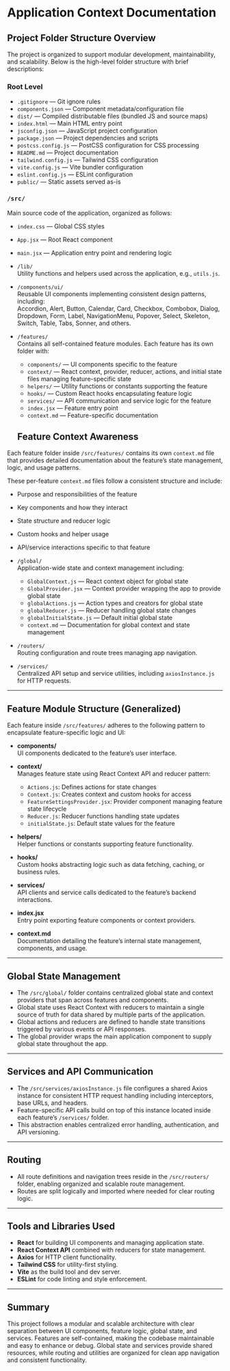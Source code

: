 # Application Context Documentation

## Project Folder Structure Overview

The project is organized to support modular development, maintainability, and scalability. Below is the high-level folder structure with brief descriptions:

### Root Level
- `.gitignore` — Git ignore rules  
- `components.json` — Component metadata/configuration file  
- `dist/` — Compiled distributable files (bundled JS and source maps)  
- `index.html` — Main HTML entry point  
- `jsconfig.json` — JavaScript project configuration  
- `package.json` — Project dependencies and scripts  
- `postcss.config.js` — PostCSS configuration for CSS processing  
- `README.md` — Project documentation  
- `tailwind.config.js` — Tailwind CSS configuration  
- `vite.config.js` — Vite bundler configuration  
- `eslint.config.js` — ESLint configuration  
- `public/` — Static assets served as-is  

### `/src/`
Main source code of the application, organized as follows:

- `index.css` — Global CSS styles  
- `App.jsx` — Root React component  
- `main.jsx` — Application entry point and rendering logic  

- `/lib/`  
  Utility functions and helpers used across the application, e.g., `utils.js`.

- `/components/ui/`  
  Reusable UI components implementing consistent design patterns, including:  
  Accordion, Alert, Button, Calendar, Card, Checkbox, Combobox, Dialog, Dropdown, Form, Label, NavigationMenu, Popover, Select, Skeleton, Switch, Table, Tabs, Sonner, and others.

- `/features/`  
  Contains all self-contained feature modules. Each feature has its own folder with:  
  - `components/` — UI components specific to the feature  
  - `context/` — React context, provider, reducer, actions, and initial state files managing feature-specific state  
  - `helpers/` — Utility functions or constants supporting the feature  
  - `hooks/` — Custom React hooks encapsulating feature logic  
  - `services/` — API communication and service logic for the feature  
  - `index.jsx` — Feature entry point  
  - `context.md` — Feature-specific documentation

  ## Feature Context Awareness

Each feature folder inside `/src/features/` contains its own `context.md` file that provides detailed documentation about the feature’s state management, logic, and usage patterns.

These per-feature `context.md` files follow a consistent structure and include:
- Purpose and responsibilities of the feature
- Key components and how they interact
- State structure and reducer logic
- Custom hooks and helper usage
- API/service interactions specific to that feature

- `/global/`  
  Application-wide state and context management including:  
  - `GlobalContext.js` — React context object for global state  
  - `GlobalProvider.jsx` — Context provider wrapping the app to provide global state  
  - `globalActions.js` — Action types and creators for global state  
  - `globalReducer.js` — Reducer handling global state changes  
  - `globalInitialState.js` — Default initial global state  
  - `context.md` — Documentation for global context and state management

- `/routers/`  
  Routing configuration and route trees managing app navigation.

- `/services/`  
  Centralized API setup and service utilities, including `axiosInstance.js` for HTTP requests.

---

## Feature Module Structure (Generalized)

Each feature inside `/src/features/` adheres to the following pattern to encapsulate feature-specific logic and UI:

- **components/**  
  UI components dedicated to the feature’s user interface.

- **context/**  
  Manages feature state using React Context API and reducer pattern:  
  - `Actions.js`: Defines actions for state changes  
  - `Context.js`: Creates context and custom hooks for access  
  - `FeatureSettingsProvider.jsx`: Provider component managing feature state lifecycle  
  - `Reducer.js`: Reducer functions handling state updates  
  - `initialState.js`: Default state values for the feature

- **helpers/**  
  Helper functions or constants supporting feature functionality.

- **hooks/**  
  Custom hooks abstracting logic such as data fetching, caching, or business rules.

- **services/**  
  API clients and service calls dedicated to the feature’s backend interactions.

- **index.jsx**  
  Entry point exporting feature components or context providers.

- **context.md**  
  Documentation detailing the feature’s internal state management, components, and usage.

---

## Global State Management

- The `/src/global/` folder contains centralized global state and context providers that span across features and components.  
- Global state uses React Context with reducers to maintain a single source of truth for data shared by multiple parts of the application.  
- Global actions and reducers are defined to handle state transitions triggered by various events or API responses.  
- The global provider wraps the main application component to supply global state throughout the app.

---

## Services and API Communication

- The `/src/services/axiosInstance.js` file configures a shared Axios instance for consistent HTTP request handling including interceptors, base URLs, and headers.  
- Feature-specific API calls build on top of this instance located inside each feature’s `/services/` folder.  
- This abstraction enables centralized error handling, authentication, and API versioning.

---

## Routing

- All route definitions and navigation trees reside in the `/src/routers/` folder, enabling organized and scalable route management.  
- Routes are split logically and imported where needed for clear routing logic.

---

## Tools and Libraries Used

- **React** for building UI components and managing application state.  
- **React Context API** combined with reducers for state management.  
- **Axios** for HTTP client functionality.  
- **Tailwind CSS** for utility-first styling.  
- **Vite** as the build tool and dev server.  
- **ESLint** for code linting and style enforcement.

---

## Summary

This project follows a modular and scalable architecture with clear separation between UI components, feature logic, global state, and services. Features are self-contained, making the codebase maintainable and easy to enhance or debug. Global state and services provide shared resources, while routing and utilities are organized for clean app navigation and consistent functionality.

